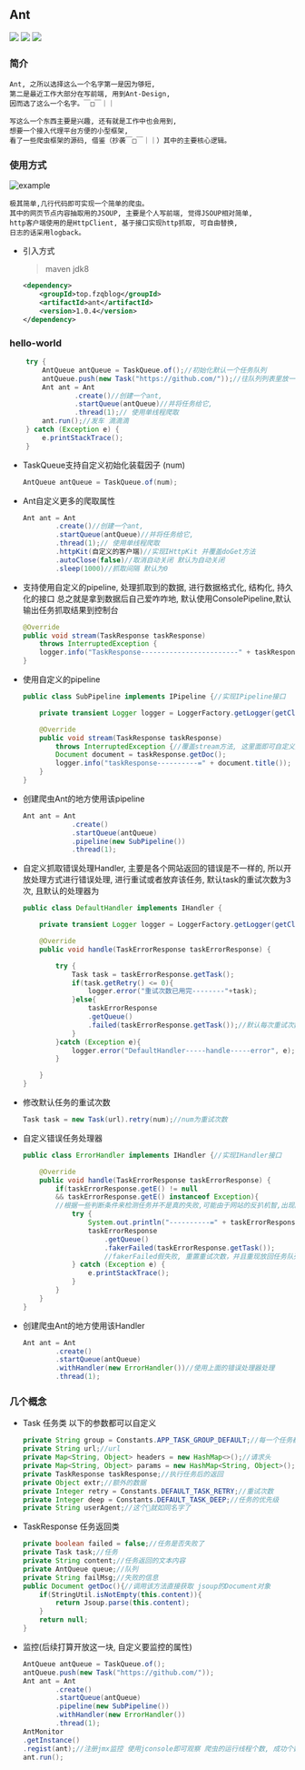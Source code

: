 ## Ant


![](https://api.travis-ci.org/asmysoul/ant.svg?branch=master) ![](https://img.shields.io/badge/language-java-green.svg) ![](https://img.shields.io/badge/jdk-1.8-green.svg)

### 简介

    Ant, 之所以选择这么一个名字第一是因为够短, 
    第二是最近工作大部分在写前端, 用到Ant-Design,
    因而选了这么一个名字。￣□￣｜｜

    写这么一个东西主要是兴趣, 还有就是工作中也会用到, 
    想要一个接入代理平台方便的小型框架, 
    看了一些爬虫框架的源码, 借鉴（抄袭￣□￣｜｜）其中的主要核心逻辑。


### 使用方式
   ![example](http://image.fzqblog.top/ant-example.png)

    极其简单,几行代码即可实现一个简单的爬虫。
    其中的网页节点内容抽取用的JSOUP, 主要是个人写前端, 觉得JSOUP相对简单,
    http客户端使用的是HttpClient, 基于接口实现http抓取, 可自由替换, 
    日志的话采用logback。

* 引入方式
    > maven
    > jdk8
    ```xml
    <dependency>
        <groupId>top.fzqblog</groupId>
        <artifactId>ant</artifactId>
        <version>1.0.4</version>
    </dependency>
    ```

### hello-world

```java
    try {
        AntQueue antQueue = TaskQueue.of();//初始化默认一个任务队列
        antQueue.push(new Task("https://github.com/"));//往队列列表里放一个任务
        Ant ant = Ant
                .create()//创建一个ant,
                .startQueue(antQueue)//并将任务给它,
                .thread(1);// 使用单线程爬取
        ant.run();//发车 滴滴滴
    } catch (Exception e) {
        e.printStackTrace();
    }
```



*   TaskQueue支持自定义初始化装载因子 (num)
    ```java
    AntQueue antQueue = TaskQueue.of(num);
    ```

*   Ant自定义更多的爬取属性
    ```java
    Ant ant = Ant
            .create()//创建一个ant,
            .startQueue(antQueue)//并将任务给它,
            .thread(1);// 使用单线程爬取
            .httpKit(自定义的客户端)//实现IHttpKit 并覆盖doGet方法
            .autoClose(false)//取消自动关闭 默认为自动关闭
            .sleep(1000)//抓取间隔 默认为0
    ```


*   支持使用自定义的pipeline, 处理抓取到的数据, 
    进行数据格式化, 结构化, 持久化的接口
    总之就是拿到数据后自己爱咋咋地, 
    默认使用ConsolePipeline,默认输出任务抓取结果到控制台
    ```java
    @Override
    public void stream(TaskResponse taskResponse) 
        throws InterruptedException {
        logger.info("TaskResponse------------------------" + taskResponse);
    }
    ```
*   使用自定义的pipeline
    ```java
    public class SubPipeline implements IPipeline {//实现IPipeline接口

        private transient Logger logger = LoggerFactory.getLogger(getClass());

        @Override
        public void stream(TaskResponse taskResponse) 
            throws InterruptedException {//覆盖stream方法, 这里面即可自定义处理逻辑
            Document document = taskResponse.getDoc();
            logger.info("taskResponse----------=" + document.title());
        }
    }
    ```
*   创建爬虫Ant的地方使用该pipeline
    ```java
    Ant ant = Ant
                .create()
                .startQueue(antQueue)
                .pipeline(new SubPipeline())
                .thread(1);
    ```
    
   
*   自定义抓取错误处理Handler, 
    主要是各个网站返回的错误是不一样的, 
    所以开放处理方式进行错误处理, 进行重试或者放弃该任务,
    默认task的重试次数为3次, 且默认的处理器为
    ```java
    public class DefaultHandler implements IHandler {

        private transient Logger logger = LoggerFactory.getLogger(getClass());

        @Override
        public void handle(TaskErrorResponse taskErrorResponse) {

            try {
                Task task = taskErrorResponse.getTask();
                if(task.getRetry() <= 0){
                    logger.error("重试次数已用完--------"+task);
                }else{
                    taskErrorResponse
                    .getQueue()
                    .failed(taskErrorResponse.getTask());//默认每次重试次数减1,重新加入任务队列
                }
            }catch (Exception e){
                logger.error("DefaultHandler-----handle-----error", e);
            }

        }
    }
    ```
    
*   修改默认任务的重试次数
    ```java
    Task task = new Task(url).retry(num);//num为重试次数
    ```
*   自定义错误任务处理器
    ```java
    public class ErrorHandler implements IHandler {//实现IHandler接口

        @Override
        public void handle(TaskErrorResponse taskErrorResponse) {
            if(taskErrorResponse.getE() != null
            && taskErrorResponse.getE() instanceof Exception){
            //根据一些判断条件来检测任务并不是真的失败,可能由于网站的反扒机智,出现的, 此时可以自定义重试策略
                try {
                    System.out.println("----------=" + taskErrorResponse.getTask());
                    taskErrorResponse
                        .getQueue()
                        .fakerFailed(taskErrorResponse.getTask());
                        //fakerFailed假失败, 重置重试次数，并且重现放回任务队列
                } catch (Exception e) {
                    e.printStackTrace();
                }
            }
        }
    }
    ```
*   创建爬虫Ant的地方使用该Handler
    ```java
    Ant ant = Ant
            .create()
            .startQueue(antQueue)
            .withHandler(new ErrorHandler())//使用上面的错误处理器处理
            .thread(1);
    ```

### 几个概念
*   Task 任务类 以下的参数都可以自定义
    ```java
    private String group = Constants.APP_TASK_GROUP_DEFAULT;//每一个任务都会有一个分组，如果没有设置，默认为 default
    private String url;//url
    private Map<String, Object> headers = new HashMap<>();//请求头
    private Map<String, Object> params = new HashMap<String, Object>();//请求参数
    private TaskResponse taskResponse;//执行任务后的返回
    private Object extr;//额外的数据
    private Integer retry = Constants.DEFAULT_TASK_RETRY;//重试次数
    private Integer deep = Constants.DEFAULT_TASK_DEEP;//任务的优先级
    private String userAgent;//这个就如同名字了
    ```

*   TaskResponse 任务返回类 
    ```java
    private boolean failed = false;//任务是否失败了
    private Task task;//任务
    private String content;//任务返回的文本内容
    private AntQueue queue;//队列
    private String failMsg;//失败的信息
    public Document getDoc(){//调用该方法直接获取 jsoup的Document对象
        if(StringUtil.isNotEmpty(this.content)){
            return Jsoup.parse(this.content);
        }
        return null;
    }
    ```

*   监控(后续打算开放这一块, 自定义要监控的属性)

    ```java
    AntQueue antQueue = TaskQueue.of();
    antQueue.push(new Task("https://github.com/"));
    Ant ant = Ant
            .create()
            .startQueue(antQueue)
            .pipeline(new SubPipeline())
            .withHandler(new ErrorHandler())
            .thread(1);
    AntMonitor
    .getInstance()
    .regist(ant);//注册jmx监控 使用jconsole即可观察 爬虫的运行线程个数, 成功个数, 爬虫的开始时间
    ant.run();
    ```
